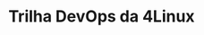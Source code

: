 # Trilha DevOps da 4Linux

<!-- Altere a Flag abaixo com sua URL do Travis --;
[![Build Status](https://travis-ci.com/wtbatista/DevOpsLab-HelloWorld.svg?branch=master)](https://travis-ci.com/wtbatista/DevOpsLab-HelloWorld)

## Aplicação criada para exemplificar o Ciclo de uma PipeLine DevOps


Para maiores informações acesse o [Site da 4Linux](https://www.4linux.com.br/cursos/devops)
